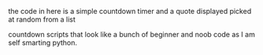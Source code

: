 the code in here is a simple countdown timer and a quote displayed picked at random from a list

countdown scripts that look like a bunch of beginner and noob code as I am self smarting python.
